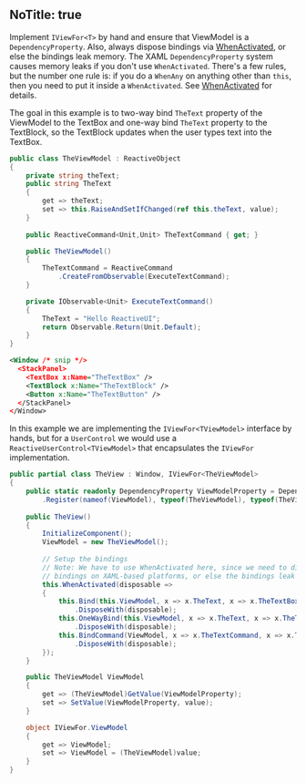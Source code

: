 NoTitle: true
---
Implement `IViewFor<T>` by hand and ensure that ViewModel is a `DependencyProperty`. Also, always dispose bindings via [WhenActivated](../when-activated), or else the bindings leak memory. The XAML `DependencyProperty` system causes memory leaks if you don't use `WhenActivated`. There's a few rules, but the number one rule is: if you do a `WhenAny` on anything other than `this`, then you need to put it inside a `WhenActivated`. See [WhenActivated](../when-activated) for details.
  
The goal in this example is to two-way bind `TheText` property of the ViewModel to the TextBox and one-way bind `TheText` property to the TextBlock, so the TextBlock updates when the user types text into the TextBox. 
  
```csharp
public class TheViewModel : ReactiveObject
{
    private string theText;
    public string TheText
    {
        get => theText;
        set => this.RaiseAndSetIfChanged(ref this.theText, value);
    }
    
    public ReactiveCommand<Unit,Unit> TheTextCommand { get; }

    public TheViewModel()
    {
        TheTextCommand = ReactiveCommand
            .CreateFromObservable(ExecuteTextCommand);
    }

    private IObservable<Unit> ExecuteTextCommand()
    {
        TheText = "Hello ReactiveUI";
        return Observable.Return(Unit.Default);
    }
}
```

```xml
<Window /* snip */>
  <StackPanel>
    <TextBox x:Name="TheTextBox" />
    <TextBlock x:Name="TheTextBlock" />
    <Button x:Name="TheTextButton" />
  </StackPanel>
</Window>
```

In this example we are implementing the `IViewFor<TViewModel>` interface by hands, but for a `UserControl` we would use a `ReactiveUserControl<TViewModel>` that encapsulates the `IViewFor` implementation.

```csharp
public partial class TheView : Window, IViewFor<TheViewModel>
{
    public static readonly DependencyProperty ViewModelProperty = DependencyProperty
        .Register(nameof(ViewModel), typeof(TheViewModel), typeof(TheView));
        
    public TheView()
    {
        InitializeComponent();
        ViewModel = new TheViewModel();
        
        // Setup the bindings
        // Note: We have to use WhenActivated here, since we need to dispose the
        // bindings on XAML-based platforms, or else the bindings leak memory.
        this.WhenActivated(disposable =>
        {
            this.Bind(this.ViewModel, x => x.TheText, x => x.TheTextBox.Text)
                .DisposeWith(disposable);
            this.OneWayBind(this.ViewModel, x => x.TheText, x => x.TheTextBlock.Text)
                .DisposeWith(disposable);
            this.BindCommand(ViewModel, x => x.TheTextCommand, x => x.TheTextButton)
                .DisposeWith(disposable);
        });
    }

    public TheViewModel ViewModel
    {
        get => (TheViewModel)GetValue(ViewModelProperty);
        set => SetValue(ViewModelProperty, value);
    }

    object IViewFor.ViewModel
    {
        get => ViewModel;
        set => ViewModel = (TheViewModel)value;
    }
}
```

